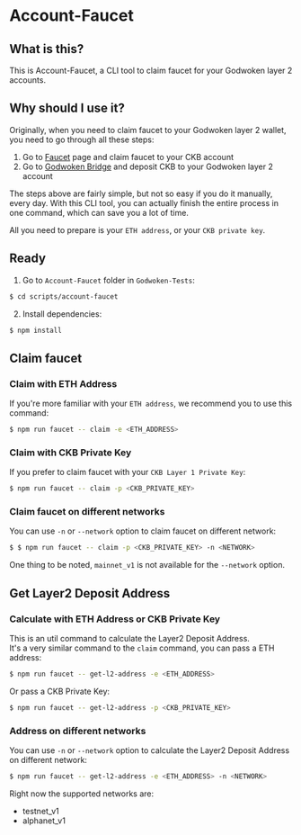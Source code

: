 # Account-Faucet

## What is this?
This is Account-Faucet, a CLI tool to claim faucet for your Godwoken layer 2 accounts.

## Why should I use it?
Originally, when you need to claim faucet to your Godwoken layer 2 wallet, you need to go through all these steps:
1. Go to [Faucet](https://faucet.nervos.org) page and claim faucet to your CKB account
2. Go to [Godwoken Bridge](https://testnet.bridge.godwoken.io/) and deposit CKB to your Godwoken layer 2 account

The steps above are fairly simple, but not so easy if you do it manually, every day. 
With this CLI tool, you can actually finish the entire process in one command, which can save you a lot of time. 

All you need to prepare is your `ETH address`, or your `CKB private key`.

## Ready
1. Go to `Account-Faucet` folder in `Godwoken-Tests`:
```bash
$ cd scripts/account-faucet
```
2. Install dependencies:
```bash
$ npm install
```

## Claim faucet

### Claim with ETH Address
If you're more familiar with your `ETH address`, we recommend you to use this command: 
```bash
$ npm run faucet -- claim -e <ETH_ADDRESS>
```

### Claim with CKB Private Key
If you prefer to claim faucet with your `CKB Layer 1 Private Key`:
```bash
$ npm run faucet -- claim -p <CKB_PRIVATE_KEY>
```

### Claim faucet on different networks
You can use `-n` or `--network` option to claim faucet on different network:
```bash
$ $ npm run faucet -- claim -p <CKB_PRIVATE_KEY> -n <NETWORK>
```

One thing to be noted, `mainnet_v1` is not available for the `--network` option.

## Get Layer2 Deposit Address

### Calculate with ETH Address or CKB Private Key
This is an util command to calculate the Layer2 Deposit Address.   
It's a very similar command to the `claim` command, you can pass a ETH address:
```bash
$ npm run faucet -- get-l2-address -e <ETH_ADDRESS>
```
Or pass a CKB Private Key:
```bash
$ npm run faucet -- get-l2-address -p <CKB_PRIVATE_KEY>
```

### Address on different networks
You can use `-n` or `--network` option to calculate the Layer2 Deposit Address on different network:
```bash
$ npm run faucet -- get-l2-address -e <ETH_ADDRESS> -n <NETWORK>
```

Right now the supported networks are:
- testnet_v1
- alphanet_v1
